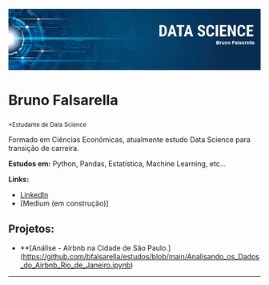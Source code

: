 <p align="center">
  <img src="https://github.com/bfalsarella/estudos/blob/main/banner%20nome.png?raw=true" >
</p>

# Bruno Falsarella
<sub>*Estudante de Data Science</sub>

Formado em Ciências Econômicas, atualmente estudo Data Science para transição de carreira.

**Estudos em:** Python, Pandas, Estatística, Machine Learning, etc...

**Links:**
* [LinkedIn](https://www.linkedin.com/in/bruno-falsarella-38331b190/)
* [Medium (em construção)]


## Projetos:

* **[Análise - Airbnb na Cidade de São Paulo.] (https://github.com/bfalsarella/estudos/blob/main/Analisando_os_Dados_do_Airbnb_Rio_de_Janeiro.ipynb)

---
